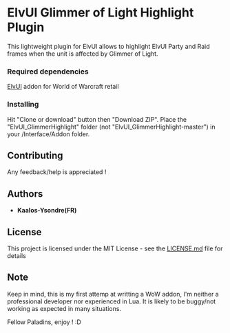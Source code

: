 # ElvUI Glimmer of Light Highlight Plugin

This lightweight plugin for ElvUI allows to highlight ElvUI Party and Raid frames 
when the unit is affected by Glimmer of Light.

### Required dependencies

[ElvUI](https://www.tukui.org/download.php?ui=elvui) addon for World of Warcraft retail

### Installing

Hit "Clone or download" button then "Download ZIP".
Place the "ElvUI_GlimmerHighlight" folder (not "ElvUI_GlimmerHighlight-master")
in your /Interface/Addon folder.

## Contributing

Any feedback/help is appreciated !


## Authors

* **Kaalos-Ysondre(FR)**

## License

This project is licensed under the MIT License - see the [LICENSE.md](LICENSE.md) file for details

## Note

Keep in mind, this is my first attemp at writting a WoW addon, I'm neither a professional developer
nor experienced in Lua. It is likely to be buggy/not working as expected in many situations.

Fellow Paladins, enjoy ! :D

